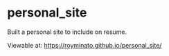 # personal_site

Built a personal site to include on resume.

Viewable at: https://royminato.github.io/personal_site/